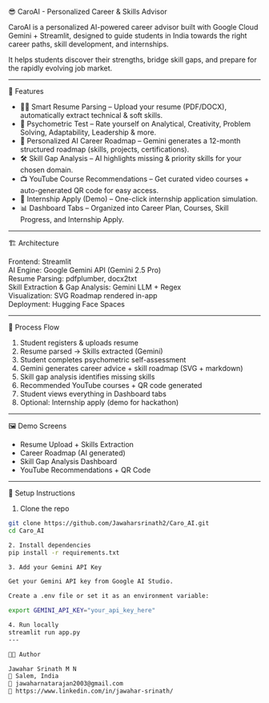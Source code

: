 😎 CaroAI - Personalized Career & Skills Advisor  

CaroAI is a personalized AI-powered career advisor built with Google Cloud Gemini + Streamlit, designed to guide students in India towards the right career paths, skill development, and internships.  

It helps students discover their strengths, bridge skill gaps, and prepare for the rapidly evolving job market.  

---

🚀 Features  

- 🧑‍💼 Smart Resume Parsing – Upload your resume (PDF/DOCX), automatically extract technical & soft skills.  
- 🧠 Psychometric Test – Rate yourself on Analytical, Creativity, Problem Solving, Adaptability, Leadership & more.  
- 📅 Personalized AI Career Roadmap – Gemini generates a 12-month structured roadmap (skills, projects, certifications).  
- 🛠 Skill Gap Analysis – AI highlights missing & priority skills for your chosen domain.  
- 📺 YouTube Course Recommendations – Get curated video courses + auto-generated QR code for easy access.  
- 🚀 Internship Apply (Demo) – One-click internship application simulation.  
- 📊 Dashboard Tabs – Organized into Career Plan, Courses, Skill Progress, and Internship Apply.  

---

🏗️ Architecture  

Frontend: Streamlit  
AI Engine: Google Gemini API (Gemini 2.5 Pro)  
Resume Parsing: pdfplumber, docx2txt  
Skill Extraction & Gap Analysis: Gemini LLM + Regex  
Visualization: SVG Roadmap rendered in-app  
Deployment: Hugging Face Spaces  

---

🔄 Process Flow  

1. Student registers & uploads resume  
2. Resume parsed → Skills extracted (Gemini)  
3. Student completes psychometric self-assessment  
4. Gemini generates career advice + skill roadmap (SVG + markdown)  
5. Skill gap analysis identifies missing skills  
6. Recommended YouTube courses + QR code generated  
7. Student views everything in Dashboard tabs  
8. Optional: Internship apply (demo for hackathon)  

---

🖼️ Demo Screens  

- Resume Upload + Skills Extraction  
- Career Roadmap (AI generated)  
- Skill Gap Analysis Dashboard  
- YouTube Recommendations + QR Code  

---

🔑 Setup Instructions  

1. Clone the repo  
```bash
git clone https://github.com/Jawaharsrinath2/Caro_AI.git
cd Caro_AI

2. Install dependencies
pip install -r requirements.txt

3. Add your Gemini API Key

Get your Gemini API key from Google AI Studio.

Create a .env file or set it as an environment variable:

export GEMINI_API_KEY="your_api_key_here"

4. Run locally
streamlit run app.py
---

👨‍💻 Author

Jawahar Srinath M N
📍 Salem, India
📧 jawaharnatarajan2003@gmail.com
🔗 https://www.linkedin.com/in/jawahar-srinath/
